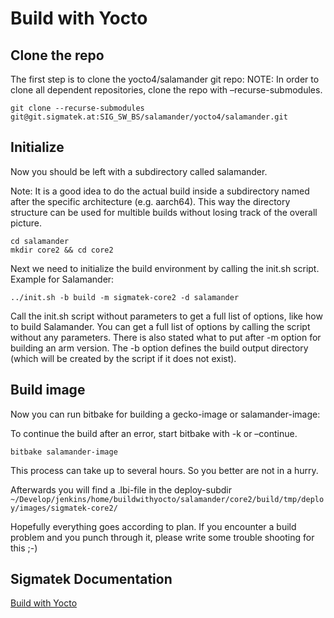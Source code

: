 # Build with Yocto

## Clone the repo
The first step is to clone the yocto4/salamander git repo: NOTE: In order to clone all dependent repositories, clone the repo with –recurse-submodules.
```
git clone --recurse-submodules git@git.sigmatek.at:SIG_SW_BS/salamander/yocto4/salamander.git
```

## Initialize
Now you should be left with a subdirectory called salamander.

Note: It is a good idea to do the actual build inside a subdirectory named after the specific architecture (e.g. aarch64). This way the directory structure can be used for multible builds without losing track of the overall picture.
```
cd salamander
mkdir core2 && cd core2
```

Next we need to initialize the build environment by calling the init.sh script. Example for Salamander:
```
../init.sh -b build -m sigmatek-core2 -d salamander
```
Call the init.sh script without parameters to get a full list of options, like how to build Salamander. You can get a full list of options by calling the script without any parameters. There is also stated what to put after -m option for building an arm version. The -b option defines the build output directory (which will be created by the script if it does not exist).

## Build image
Now you can run bitbake for building a gecko-image or salamander-image:

To continue the build after an error, start bitbake with -k or –continue.
```
bitbake salamander-image
```
This process can take up to several hours. So you better are not in a hurry.

Afterwards you will find a .lbi-file in the deploy-subdir `~/Develop/jenkins/home/buildwithyocto/salamander/core2/build/tmp/deploy/images/sigmatek-core2/`

Hopefully everything goes according to plan. If you encounter a build problem and you punch through it, please write some trouble shooting for this ;-)


## Sigmatek Documentation

<!-- [Build LRT](http://swrtd01.lhau.sigaut.org:8000/docs/rtfm/en/latest/getting_started_at_sigmatek/build_lrt.html#build-lrt-label)-->
<a href="http://swrtd01.lhau.sigaut.org:8000/docs/rtfm/en/latest/getting_started_at_sigmatek/build_yocto.html" target="_blank">Build with Yocto</a>